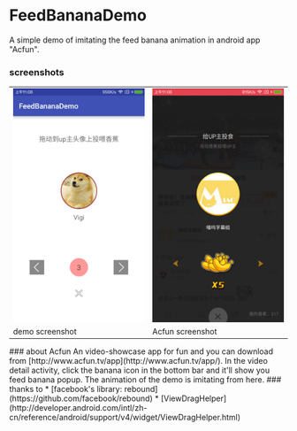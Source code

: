 # FeedBananaDemo
A simple demo of imitating the feed banana animation in android app "Acfun".
### screenshots
<table>
<tr>
  <td>
    <img src="/Screenshot1.png" />
  </td>
  <td>
    <img src="/Screenshot2.png" />
  </td>
</tr>
<tr>
  <td>
    demo screenshot
  </td>
  <td>
    Acfun screenshot
  </td>
</tr>
</table>
### about Acfun
An video-showcase app for fun and you can download from [http://www.acfun.tv/app](http://www.acfun.tv/app/).
In the video detail activity, click the banana icon in the bottom bar and it'll show you feed banana popup.
The animation of the demo is imitating from here.
### thanks to
* [facebook's library: rebound](https://github.com/facebook/rebound)
* [ViewDragHelper](http://developer.android.com/intl/zh-cn/reference/android/support/v4/widget/ViewDragHelper.html)
